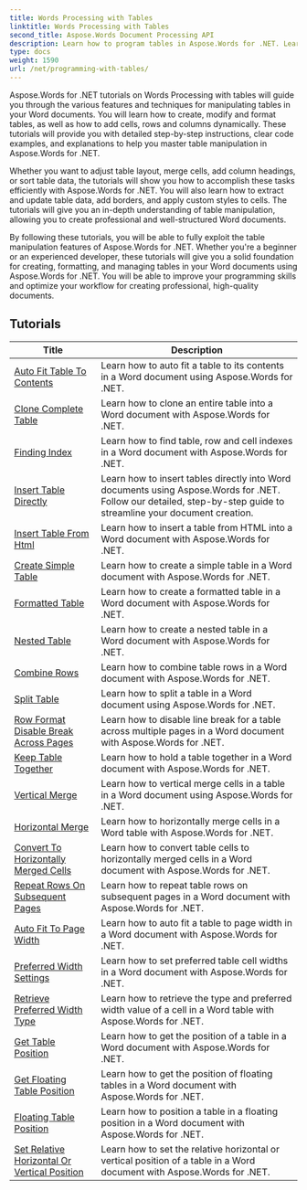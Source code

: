 ```yaml
---
title: Words Processing with Tables
linktitle: Words Processing with Tables
second_title: Aspose.Words Document Processing API
description: Learn how to program tables in Aspose.Words for .NET. Learn how to create, manipulate, and format tables in your Word documents with step-by-step tutorials and C# code examples.
type: docs
weight: 1590
url: /net/programming-with-tables/
---
```

Aspose.Words for .NET tutorials on Words Processing with tables will guide you through the various features and techniques for manipulating tables in your Word documents. You will learn how to create, modify and format tables, as well as how to add cells, rows and columns dynamically. These tutorials will provide you with detailed step-by-step instructions, clear code examples, and explanations to help you master table manipulation in Aspose.Words for .NET.

Whether you want to adjust table layout, merge cells, add column headings, or sort table data, the tutorials will show you how to accomplish these tasks efficiently with Aspose.Words for .NET. You will also learn how to extract and update table data, add borders, and apply custom styles to cells. The tutorials will give you an in-depth understanding of table manipulation, allowing you to create professional and well-structured Word documents.

By following these tutorials, you will be able to fully exploit the table manipulation features of Aspose.Words for .NET. Whether you're a beginner or an experienced developer, these tutorials will give you a solid foundation for creating, formatting, and managing tables in your Word documents using Aspose.Words for .NET. You will be able to improve your programming skills and optimize your workflow for creating professional, high-quality documents.

 ## Tutorials
| Title | Description |
| --- | --- |
| [Auto Fit Table To Contents](./auto-fit-table-to-contents/) | Learn how to auto fit a table to its contents in a Word document using Aspose.Words for .NET. |
| [Clone Complete Table](./clone-complete-table/) | Learn how to clone an entire table into a Word document with Aspose.Words for .NET. |
| [Finding Index](./finding-index/) | Learn how to find table, row and cell indexes in a Word document with Aspose.Words for .NET. |
| [Insert Table Directly](./insert-table-directly/) | Learn how to insert tables directly into Word documents using Aspose.Words for .NET. Follow our detailed, step-by-step guide to streamline your document creation. |
| [Insert Table From Html](./insert-table-from-html/) | Learn how to insert a table from HTML into a Word document with Aspose.Words for .NET. |
| [Create Simple Table](./create-simple-table/) | Learn how to create a simple table in a Word document with Aspose.Words for .NET. |
| [Formatted Table](./formatted-table/) | Learn how to create a formatted table in a Word document with Aspose.Words for .NET. |
| [Nested Table](./nested-table/) | Learn how to create a nested table in a Word document with Aspose.Words for .NET. |
| [Combine Rows](./combine-rows/) | Learn how to combine table rows in a Word document with Aspose.Words for .NET. |
| [Split Table](./split-table/) | Learn how to split a table in a Word document using Aspose.Words for .NET. |
| [Row Format Disable Break Across Pages](./row-format-disable-break-across-pages/) | Learn how to disable line break for a table across multiple pages in a Word document with Aspose.Words for .NET. |
| [Keep Table Together](./keep-table-together/) | Learn how to hold a table together in a Word document with Aspose.Words for .NET. |
| [Vertical Merge](./vertical-merge/) | Learn how to vertical merge cells in a table in a Word document using Aspose.Words for .NET. |
| [Horizontal Merge](./horizontal-merge/) | Learn how to horizontally merge cells in a Word table with Aspose.Words for .NET. |
| [Convert To Horizontally Merged Cells](./convert-to-horizontally-merged-cells/) | Learn how to convert table cells to horizontally merged cells in a Word document with Aspose.Words for .NET. |
| [Repeat Rows On Subsequent Pages](./repeat-rows-on-subsequent-pages/) | Learn how to repeat table rows on subsequent pages in a Word document with Aspose.Words for .NET. |
| [Auto Fit To Page Width](./auto-fit-to-page-width/) | Learn how to auto fit a table to page width in a Word document with Aspose.Words for .NET. |
| [Preferred Width Settings](./preferred-width-settings/) | Learn how to set preferred table cell widths in a Word document with Aspose.Words for .NET. |
| [Retrieve Preferred Width Type](./retrieve-preferred-width-type/) | Learn how to retrieve the type and preferred width value of a cell in a Word table with Aspose.Words for .NET. |
| [Get Table Position](./get-table-position/) | Learn how to get the position of a table in a Word document with Aspose.Words for .NET. |
| [Get Floating Table Position](./get-floating-table-position/) | Learn how to get the position of floating tables in a Word document with Aspose.Words for .NET. |
| [Floating Table Position](./floating-table-position/) | Learn how to position a table in a floating position in a Word document with Aspose.Words for .NET. |
| [Set Relative Horizontal Or Vertical Position](./set-relative-horizontal-or-vertical-position/) | Learn how to set the relative horizontal or vertical position of a table in a Word document with Aspose.Words for .NET. |

